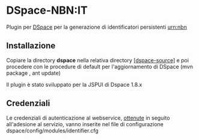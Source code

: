 DSpace-NBN:IT
==========

Plugin per [DSpace](http://www.dspace.org) per la generazione di identificatori persistenti [urn:nbn](http://www.depositolegale.it/national-bibliography-number/)

Installazione
-------------
Copiare la directory __dspace__ nella relativa directory [[dspace-source]](https://github.com/DSpace/DSpace/tree/dspace-1_8_x)
e poi procedere con le procedure di default per l'aggiornamento di DSpace (mvn package , ant update)

Il plugin è stato sviluppato per la JSPUI di Dspace 1.8.x


Credenziali
-----------
Le credenziali di autenticazione al webservice, [ottenute](http://www.depositolegale.it/nbn-flusso-di-lavoro/) in seguito all'adesione al servizio, vanno inserite nel file di configurazione
dspace/config/modules/identifier.cfg

